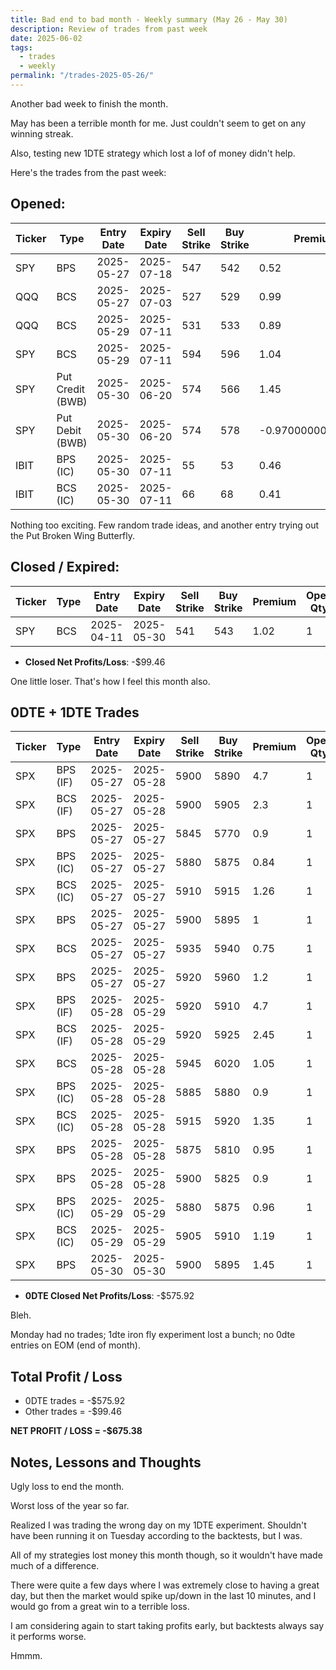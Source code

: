 ```yaml
---
title: Bad end to bad month - Weekly summary (May 26 - May 30)
description: Review of trades from past week
date: 2025-06-02
tags:
  - trades
  - weekly
permalink: "/trades-2025-05-26/"
---
```


Another bad week to finish the month.

May has been a terrible month for me.  Just couldn't seem to get on any winning streak.

Also, testing new 1DTE strategy which lost a lof of money didn't help.

Here's the trades from the past week:

## Opened:

<div class="trade-table weekly full-width">

|**Ticker**|**Type**|**Entry Date**|**Expiry Date**|**Sell Strike**|**Buy Strike**|**Premium**|**Open Qty**|**Fee open**|**Net Premium**|
|---|---|---|---|---|---|---|---|---|---|
|SPY|BPS|2025-05-27|2025-07-18|547|542|0.52|1|1.42|50.58|
|QQQ|BCS|2025-05-27|2025-07-03|527|529|0.99|1|1.42|97.58|
|QQQ|BCS|2025-05-29|2025-07-11|531|533|0.89|1|1.42|87.58|
|SPY|BCS|2025-05-29|2025-07-11|594|596|1.04|1|2.12|101.88|
|SPY|Put Credit (BWB)|2025-05-30|2025-06-20|574|566|1.45|1|1.43|143.57|
|SPY|Put Debit (BWB)|2025-05-30|2025-06-20|574|578|-0.970000000000001|1|1.43|-98.4300000000001|
|IBIT|BPS (IC)|2025-05-30|2025-07-11|55|53|0.46|1|1.42|44.58|
|IBIT|BCS (IC)|2025-05-30|2025-07-11|66|68|0.41|1|1.42|39.58|
</div>

Nothing too exciting. Few random trade ideas, and another entry trying out the Put Broken Wing Butterfly.

## Closed / Expired:

<div class = "trade-table weekly full-width">

|**Ticker**|**Type**|**Entry Date**|**Expiry Date**|**Sell Strike**|**Buy Strike**|**Premium**|**Open Qty**|**Fee open**|**Net Premium**|**Close Date**|**Close Cost**|**Close Qty**|**Fee close**|**Profit/Loss**|
|---|---|---|---|---|---|---|---|---|---|---|---|---|---|---|
|SPY|BCS|2025-04-11|2025-05-30|541|543|1.02|1|1.46|100.54|2025-05-30|-2|1|0|-99.46|

</div>

- **Closed Net Profits/Loss**: -$99.46

One little loser.  That's how I feel this month also.


## 0DTE + 1DTE Trades

<div class = "trade-table weekly full-width">

|**Ticker**|**Type**|**Entry Date**|**Expiry Date**|**Sell Strike**|**Buy Strike**|**Premium**|**Open Qty**|**Fee open**|**Net Premium**|**Exit Date**|**Close Cost**|**Close Qty**|**Fee close**|**Profit/Loss**|
|---|---|---|---|---|---|---|---|---|---|---|---|---|---|---|
|SPX|BPS (IF)|2025-05-27|2025-05-28|5900|5890|4.7|1|3.3|466.7|2025-05-28|-10|1|0|-533.3|
|SPX|BCS (IF)|2025-05-27|2025-05-28|5900|5905|2.3|1|3.3|226.7|2025-05-28|0|1|0|226.7|
|SPX|BPS|2025-05-27|2025-05-27|5845|5770|0.9|1|3.21|86.79|2025-05-27|0|1|0|86.79|
|SPX|BPS (IC)|2025-05-27|2025-05-27|5880|5875|0.84|1|3.3|80.7|2025-05-27|0|1|0|80.7|
|SPX|BCS (IC)|2025-05-27|2025-05-27|5910|5915|1.26|1|3.3|122.7|2025-05-27|-5|1|0|-377.3|
|SPX|BPS|2025-05-27|2025-05-27|5900|5895|1|1|3.3|96.7|2025-05-27|0|1|0|96.7|
|SPX|BCS|2025-05-27|2025-05-27|5935|5940|0.75|1|3.3|71.7|2025-05-27|0|1|0|71.7|
|SPX|BPS|2025-05-27|2025-05-27|5920|5960|1.2|1|3.21|116.79|2025-05-27|-1.54|1|0|-37.21|
|SPX|BPS (IF)|2025-05-28|2025-05-29|5920|5910|4.7|1|3.3|466.7|2025-05-29|-7.83|1|0|-316.3|
|SPX|BCS (IF)|2025-05-28|2025-05-29|5920|5925|2.45|1|3.3|241.7|2025-05-29|0|1|0|241.7|
|SPX|BCS|2025-05-28|2025-05-28|5945|6020|1.05|1|3.21|101.79|2025-05-28|0|1|0|101.79|
|SPX|BPS (IC)|2025-05-28|2025-05-28|5885|5880|0.9|1|3.3|86.7|2025-05-28|0|1|0|86.7|
|SPX|BCS (IC)|2025-05-28|2025-05-28|5915|5920|1.35|1|3.3|131.7|2025-05-28|0|1|0|131.7|
|SPX|BPS|2025-05-28|2025-05-28|5875|5810|0.95|1|3.21|91.79|2025-05-28|-2.8|1|1.75|-189.96|
|SPX|BPS|2025-05-28|2025-05-28|5900|5825|0.9|1|3.12|86.88|2025-05-28|-1.8|1|3.31|-96.43|
|SPX|BPS (IC)|2025-05-29|2025-05-29|5880|5875|0.96|1|3.3|92.7|2025-05-29|0|1|0|92.7|
|SPX|BCS (IC)|2025-05-29|2025-05-29|5905|5910|1.19|1|3.3|115.7|2025-05-29|-5|1|0|-384.3|
|SPX|BPS|2025-05-30|2025-05-30|5900|5895|1.45|1|3.3|141.7|2025-05-30|0|1|0|141.7|

</div>

- **0DTE Closed Net Profits/Loss**: -$575.92

Bleh.

Monday had no trades; 1dte iron fly experiment lost a bunch; no 0dte entries on EOM (end of month).

## Total Profit / Loss

+ 0DTE trades = -$575.92
+ Other trades = -$99.46

**NET PROFIT / LOSS = -$675.38**

## Notes, Lessons and Thoughts

Ugly loss to end the month.

Worst loss of the year so far.

Realized I was trading the wrong day on my 1DTE experiment.  Shouldn't have been running it on Tuesday according to the backtests, but I was.

All of my strategies lost money this month though, so it wouldn't have made much of a difference.

There were quite a few days where I was extremely close to having a great day, but then the market would spike up/down in the last 10 minutes, and I would go from a great win to a terrible loss.

I am considering again to start taking profits early, but backtests always say it performs worse. 

Hmmm.